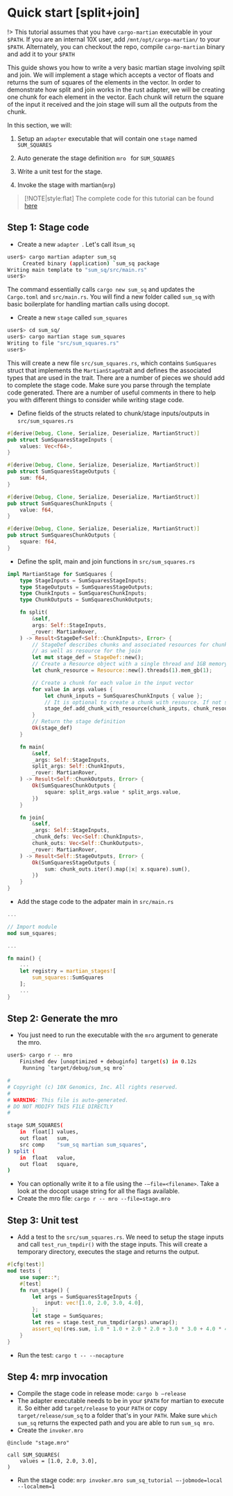 # Quick start [split+join]

!> This tutorial assumes that you have `cargo-martian` executable in your `$PATH`. If you are an internal 10X user, add `/mnt/opt/cargo-martian/` to your `$PATH`. Alternately, you can checkout the repo, compile `cargo-martian` binary and add it to your `$PATH`

This guide shows you how to write a very basic martian stage involving spilt and join. We will implement a stage which accepts a vector of floats and returns the sum of squares of the elements in the vector. In order to demonstrate how split and join works in the rust adapter, we will be creating one chunk for each element in the vector. Each chunk will return the square of the input it received and the join stage will sum all the outputs from the chunk.

In this section, we will:

1. Setup an `adapter` executable that will contain one `stage` named `SUM_SQUARES`

2. Auto generate the stage definition `mro ` for `SUM_SQUARES`

3. Write a unit test for the stage.

4. Invoke the stage with martian(`mrp`)

> [!NOTE|style:flat] The complete code for this tutorial can be found [here](https://github.com/martian-lang/martian-rust/tree/master/martian-lab/examples/sum_sq)

## Step 1: Stage code

- Create a new `adapter `. Let's call it`sum_sq`

```bash
user$> cargo martian adapter sum_sq
     Created binary (application) `sum_sq package
Writing main template to "sum_sq/src/main.rs"
user$>
```

The command essentially calls `cargo new sum_sq` and updates the `Cargo.toml` and `src/main.rs`. You will find a new folder called `sum_sq` with basic boilerplate for handling martian calls using docopt.

* Create a new `stage` called `sum_squares`

```bash
user$> cd sum_sq/
user$> cargo martian stage sum_squares
Writing to file "src/sum_squares.rs"
user$>
```

This will create a new file `src/sum_squares.rs`, which contains `SumSquares` struct that implements the `MartianStage`trait and defines the associated types that are used in the trait. There are a number of pieces we should add to complete the stage code. Make sure you parse through the template code generated. There are a number of useful comments in there to help you with different things to consider while writing stage code.

* Define fields of the structs related to chunk/stage inputs/outputs in `src/sum_squares.rs`

```rust
#[derive(Debug, Clone, Serialize, Deserialize, MartianStruct)]
pub struct SumSquaresStageInputs {
    values: Vec<f64>,
}

#[derive(Debug, Clone, Serialize, Deserialize, MartianStruct)]
pub struct SumSquaresStageOutputs {
    sum: f64,
}

#[derive(Debug, Clone, Serialize, Deserialize, MartianStruct)]
pub struct SumSquaresChunkInputs {
    value: f64,
}

#[derive(Debug, Clone, Serialize, Deserialize, MartianStruct)]
pub struct SumSquaresChunkOutputs {
    square: f64,
}
```

* Define the split, main and join functions in `src/sum_squares.rs`

```rust
impl MartianStage for SumSquares {
    type StageInputs = SumSquaresStageInputs;
    type StageOutputs = SumSquaresStageOutputs;
    type ChunkInputs = SumSquaresChunkInputs;
    type ChunkOutputs = SumSquaresChunkOutputs;

    fn split(
        &self,
        args: Self::StageInputs,
        _rover: MartianRover,
    ) -> Result<StageDef<Self::ChunkInputs>, Error> {
        // StageDef describes chunks and associated resources for chunks
        // as well as resource for the join
        let mut stage_def = StageDef::new();
        // Create a Resource object with a single thread and 1GB memory
        let chunk_resource = Resource::new().threads(1).mem_gb(1);

        // Create a chunk for each value in the input vector
        for value in args.values {
            let chunk_inputs = SumSquaresChunkInputs { value };
            // It is optional to create a chunk with resource. If not specified, default resource will be used
            stage_def.add_chunk_with_resource(chunk_inputs, chunk_resource);
        }
        // Return the stage definition
        Ok(stage_def)
    }

    fn main(
        &self,
        _args: Self::StageInputs,
        split_args: Self::ChunkInputs,
        _rover: MartianRover,
    ) -> Result<Self::ChunkOutputs, Error> {
        Ok(SumSquaresChunkOutputs {
            square: split_args.value * split_args.value,
        })
    }

    fn join(
        &self,
        _args: Self::StageInputs,
        _chunk_defs: Vec<Self::ChunkInputs>,
        chunk_outs: Vec<Self::ChunkOutputs>,
        _rover: MartianRover,
    ) -> Result<Self::StageOutputs, Error> {
        Ok(SumSquaresStageOutputs {
            sum: chunk_outs.iter().map(|x| x.square).sum(),
        })
    }
}
```

* Add the stage code to the adpater main in `src/main.rs`

```rust
...

// Import module
mod sum_squares;

...

fn main() {
    ...
    let registry = martian_stages![
        sum_squares::SumSquares
    ];
    ...
}
```

## Step 2: Generate the mro

- You just need to run the executable with the `mro` argument to generate the mro. 

```bash
user$> cargo r -- mro
    Finished dev [unoptimized + debuginfo] target(s) in 0.12s
     Running `target/debug/sum_sq mro`

#
# Copyright (c) 10X Genomics, Inc. All rights reserved.
#
# WARNING: This file is auto-generated.
# DO NOT MODIFY THIS FILE DIRECTLY
#

stage SUM_SQUARES(
    in  float[] values,
    out float   sum,
    src comp    "sum_sq martian sum_squares",
) split (
    in  float   value,
    out float   square,
)
```

- You can optionally write it to a file using the `-—file=<filename>`. Take a look at the docopt usage string for all the flags available.
- Create the mro file: `cargo r -- mro --file=stage.mro`

## Step 3: Unit test

- Add a test to the `src/sum_squares.rs`. We need to setup the stage inputs and call `test_run_tmpdir()` with the stage inputs. This will create a temporary directory, executes the stage and returns the output.

```rust
#[cfg(test)]
mod tests {
    use super::*;
    #[test]
    fn run_stage() {
        let args = SumSquaresStageInputs {
            input: vec![1.0, 2.0, 3.0, 4.0],
        };
        let stage = SumSquares;
        let res = stage.test_run_tmpdir(args).unwrap();
        assert_eq!(res.sum, 1.0 * 1.0 + 2.0 * 2.0 + 3.0 * 3.0 + 4.0 * 4.0);
    }
}
```

- Run the test: `cargo t -- --nocapture`

## Step 4: mrp invocation

- Compile the stage code in release mode: `cargo b —release`
- The adapter executable needs to be in your `$PATH` for martian to execute it. So either add `target/release` to your `PATH` or copy `target/release/sum_sq` to a folder that's in your `PATH`. Make sure `which sum_sq` returns the expected path and you are able to run `sum_sq mro`.
- Create the `invoker.mro`

```mro
@include "stage.mro"

call SUM_SQUARES(
    values = [1.0, 2.0, 3.0],
)
```

- Run the stage code: `mrp invoker.mro sum_sq_tutorial —-jobmode=local --localmem=1`